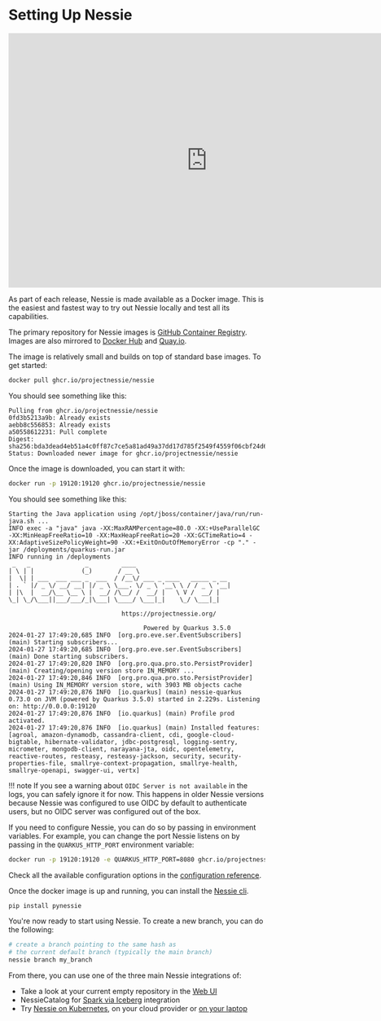 # Setting Up Nessie

<iframe width="780" height="500" src="https://www.youtube.com/embed/QUmOU8ea_i4" frameborder="0" allow="accelerometer; autoplay; clipboard-write; encrypted-media; gyroscope; picture-in-picture" allowfullscreen></iframe>

As part of each release, Nessie is made available as a Docker image. This is the easiest
and fastest way to try out Nessie locally and test all its capabilities.

The primary repository for Nessie images is [GitHub Container Registry]. Images are also mirrored
to [Docker Hub] and [Quay.io].

[GitHub Container Registry]: https://ghcr.io/projectnessie/nessie
[Docker Hub]: https://hub.docker.com/r/projectnessie/nessie
[Quay.io]: https://quay.io/repository/projectnessie/nessie

The image is relatively small and builds on top of standard base images. To get started:

```bash
docker pull ghcr.io/projectnessie/nessie
```

You should see something like this:

```text
Pulling from ghcr.io/projectnessie/nessie
0fd3b5213a9b: Already exists
aebb8c556853: Already exists
a50558612231: Pull complete
Digest: sha256:bda3dead4eb51a4c0ff87c7ce5a81ad49a37dd17d785f2549f4559f06cbf24d6
Status: Downloaded newer image for ghcr.io/projectnessie/nessie
```

Once the image is downloaded, you can start it with:

```bash
docker run -p 19120:19120 ghcr.io/projectnessie/nessie
```

You should see something like this:

```text
Starting the Java application using /opt/jboss/container/java/run/run-java.sh ...
INFO exec -a "java" java -XX:MaxRAMPercentage=80.0 -XX:+UseParallelGC -XX:MinHeapFreeRatio=10 -XX:MaxHeapFreeRatio=20 -XX:GCTimeRatio=4 -XX:AdaptiveSizePolicyWeight=90 -XX:+ExitOnOutOfMemoryError -cp "." -jar /deployments/quarkus-run.jar 
INFO running in /deployments
 _   _               _         ____
| \ | |             (_)       / __ \
|  \| | ___  ___ ___ _  ___  / /__\/ ___ _ ____   _____ _ __
| . ` |/ _ \/ __/ __| |/ _ \ \___. \/ _ \ '__\ \ / / _ \ '__|
| |\  |  __/\__ \__ \ |  __/ /\__/ /  __/ |   \ V /  __/ |
\_| \_/\___||___/___/_|\___| \____/ \___|_|    \_/ \___|_|

                               https://projectnessie.org/

                                     Powered by Quarkus 3.5.0
2024-01-27 17:49:20,685 INFO  [org.pro.eve.ser.EventSubscribers] (main) Starting subscribers...
2024-01-27 17:49:20,685 INFO  [org.pro.eve.ser.EventSubscribers] (main) Done starting subscribers.
2024-01-27 17:49:20,820 INFO  [org.pro.qua.pro.sto.PersistProvider] (main) Creating/opening version store IN_MEMORY ...
2024-01-27 17:49:20,846 INFO  [org.pro.qua.pro.sto.PersistProvider] (main) Using IN_MEMORY version store, with 3903 MB objects cache
2024-01-27 17:49:20,876 INFO  [io.quarkus] (main) nessie-quarkus 0.73.0 on JVM (powered by Quarkus 3.5.0) started in 2.229s. Listening on: http://0.0.0.0:19120
2024-01-27 17:49:20,876 INFO  [io.quarkus] (main) Profile prod activated. 
2024-01-27 17:49:20,876 INFO  [io.quarkus] (main) Installed features: [agroal, amazon-dynamodb, cassandra-client, cdi, google-cloud-bigtable, hibernate-validator, jdbc-postgresql, logging-sentry, micrometer, mongodb-client, narayana-jta, oidc, opentelemetry, reactive-routes, resteasy, resteasy-jackson, security, security-properties-file, smallrye-context-propagation, smallrye-health, smallrye-openapi, swagger-ui, vertx]
```

!!! note
    If you see a warning about `OIDC Server is not available` in the logs, you can safely ignore it 
    for now. This happens in older Nessie versions because Nessie was configured to use OIDC by 
    default to authenticate users, but no OIDC server was configured out of the box.

If you need to configure Nessie, you can do so by passing in environment variables. For example, you
can change the port Nessie listens on by passing in the `QUARKUS_HTTP_PORT` environment variable:

```bash
docker run -p 19120:19120 -e QUARKUS_HTTP_PORT=8080 ghcr.io/projectnessie/nessie
```

Check all the available configuration options in the 
[configuration reference](../try/configuration.md).

Once the docker image is up and running, you can install the [Nessie cli](../tools/cli.md).

```bash
pip install pynessie
```

You're now ready to start using Nessie. To create a new branch, you can do
the following:

```bash
# create a branch pointing to the same hash as
# the current default branch (typically the main branch)
nessie branch my_branch
```

From there, you can use one of the three main Nessie integrations of:

* Take a look at your current empty repository in the [Web UI](../tools/ui.md)
* NessieCatalog for [Spark via Iceberg](../tools/iceberg/spark.md) integration
* Try [Nessie on Kubernetes](../try/kubernetes.md), on your cloud provider or 
  [on your laptop](../guides/minikube.md)

